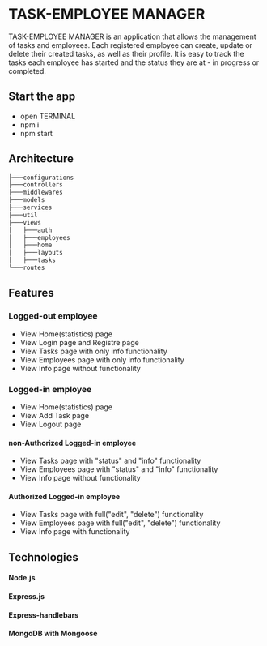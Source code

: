 
# TASK-EMPLOYEE MANAGER

TASK-EMPLOYEE MANAGER is an application that allows the management of tasks and employees. Each registered employee can create, update or delete their created tasks, as well as their profile. It is easy to track the tasks each employee has started and the status they are at - in progress or completed.

## Start the app

- open TERMINAL<br />
- npm i<br />
- npm start<br />

## Architecture

```bash
├───configurations
├───controllers
├───middlewares
├───models
├───services
├───util
├───views
│   ├───auth
│   ├───employees
│   ├───home
│   ├───layouts
│   ├───tasks
└───routes
```


## Features

### Logged-out employee

- View Home(statistics) page
- View Login page and Registre page
- View Tasks page with only info functionality
- View Employees page with only info functionality
- View Info page without functionality

### Logged-in employee

- View Home(statistics) page
- View Add Task page
- View Logout page

#### non-Authorized Logged-in employee

- View Tasks page with "status" and "info" functionality
- View Employees page with "status" and "info" functionality
- View Info page without functionality

#### Authorized Logged-in employee

- View Tasks page with full("edit", "delete") functionality
- View Employees page with full("edit", "delete") functionality
- View Info page with functionality

## Technologies

#### Node.js
#### Express.js
#### Express-handlebars
#### MongoDB with Mongoose

